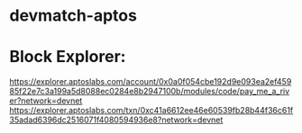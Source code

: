 # devmatch-aptos
# Block Explorer:
https://explorer.aptoslabs.com/account/0x0a0f054cbe192d9e093ea2ef45985f22e7c3a199a5d8088ec0284e8b2947100b/modules/code/pay_me_a_river?network=devnet
https://explorer.aptoslabs.com/txn/0xc41a6612ee46e60539fb28b44f36c61f35adad6396dc2516071f4080594936e8?network=devnet
